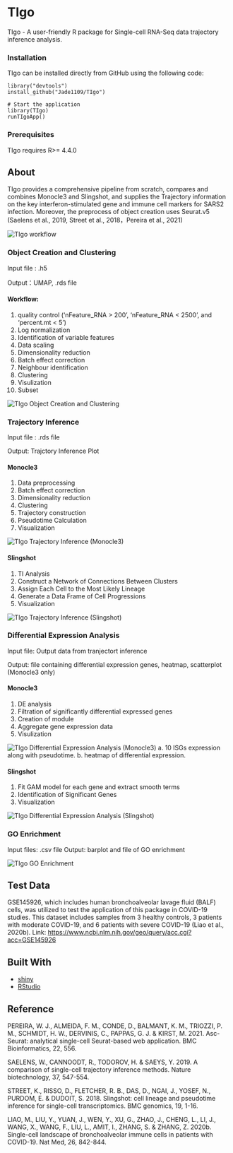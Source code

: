 # TIgo
TIgo - A user-friendly R package for Single-cell RNA-Seq data trajectory inference analysis.

### Installation

TIgo can be installed directly from GitHub using the following code:

```
library("devtools")
install_github("Jade1109/TIgo")

# Start the application
library(TIgo)
runTIgoApp()
```
### Prerequisites

TIgo requires R>= 4.4.0

## About
TIgo provides a comprehensive pipeline from scratch, compares and combines Monocle3 and Slingshot, and supplies the Trajectory information on the key interferon-stimulated gene and immune cell markers for SARS2 infection. Moreover, the preprocess of object creation uses Seurat.v5 (Saelens et al., 2019, Street et al., 2018，Pereira et al., 2021)

![TIgo workflow](/figures/workflow.png)

### Object Creation and Clustering

Input file : .h5

Output：UMAP, .rds file

#### Workflow: 
1. quality control (‘nFeature_RNA > 200’, ‘nFeature_RNA < 2500’, and ‘percent.mt < 5’)
2. Log normalization
3. Identification of variable features
4. Data scaling
5. Dimensionality reduction
6. Batch effect correction
7. Neighbour identification
8. Clustering
9. Visulization
10. Subset

![TIgo Object Creation and Clustering](/figures/OC.png)

### Trajectory Inference

Input file : .rds file

Output: Trajctory Inference Plot

#### Monocle3

1. Data preprocessing
2. Batch effect correction
3. Dimensionality reduction
4. Clustering
5. Trajectory construction
6. Pseudotime Calculation
7. Visualization
   
![TIgo Trajectory Inference (Monocle3)](/figures/TIM.png)

#### Slingshot

1. TI Analysis
2. Construct a Network of Connections Between Clusters
3. Assign Each Cell to the Most Likely Lineage
4. Generate a Data Frame of Cell Progressions
5. Visualization

![TIgo Trajectory Inference (Slingshot)](/figures/TIS.png)

### Differential Expression Analysis

Input file: Output data from tranjectort inference

Output: file containing differential expression genes, heatmap, scatterplot (Monocle3 only)

#### Monocle3
1. DE analysis
2. Filtration of significantly differential expressed genes
3. Creation of module
4. Aggregate gene expression data
5. Visulization

![TIgo Differential Expression Analysis (Monocle3) a. 10 ISGs expression along with pseudotime. b. heatmap of differential expression.
](/figures/DEM.png)

#### Slingshot

1. Fit GAM model for each gene and extract smooth terms
2. Identification of Significant Genes 
3. Visualization

![TIgo Differential Expression Analysis (Slingshot)](/figures/DES.png)

### GO Enrichment

Input files: .csv file
Output: barplot and file of GO enrichment

![TIgo GO Enrichment](/figures/GO.png)

## Test Data
GSE145926, which includes human bronchoalveolar lavage fluid (BALF) cells, was utilized to test the application of this package in COVID-19 studies. This dataset includes samples from 3 healthy controls, 3 patients with moderate COVID-19, and 6 patients with severe COVID-19 (Liao et al., 2020b).
Link: https://www.ncbi.nlm.nih.gov/geo/query/acc.cgi?acc=GSE145926


## Built With

* [shiny](https://shiny.rstudio.com/)
* [RStudio](https://www.rstudio.com/)


## Reference
PEREIRA, W. J., ALMEIDA, F. M., CONDE, D., BALMANT, K. M., TRIOZZI, P. M., SCHMIDT, H. W., DERVINIS, C., PAPPAS, G. J. & KIRST, M. 2021. Asc-Seurat: analytical single-cell Seurat-based web application. BMC Bioinformatics, 22, 556.

SAELENS, W., CANNOODT, R., TODOROV, H. & SAEYS, Y. 2019. A comparison of single-cell trajectory inference methods. Nature biotechnology, 37, 547-554.

STREET, K., RISSO, D., FLETCHER, R. B., DAS, D., NGAI, J., YOSEF, N., PURDOM, E. & DUDOIT, S. 2018. Slingshot: cell lineage and pseudotime inference for single-cell transcriptomics. BMC genomics, 19, 1-16.

LIAO, M., LIU, Y., YUAN, J., WEN, Y., XU, G., ZHAO, J., CHENG, L., LI, J., WANG, X., WANG, F., LIU, L., AMIT, I., ZHANG, S. & ZHANG, Z. 2020b. Single-cell landscape of bronchoalveolar immune cells in patients with COVID-19. Nat Med, 26, 842-844.












